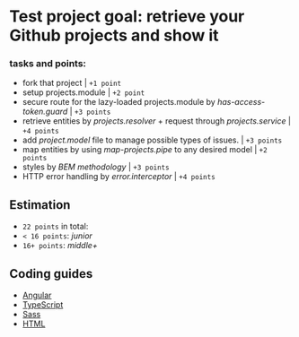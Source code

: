 # Test project goal: retrieve your Github projects and show it

### tasks and points:

- fork that project | `+1 point`
- setup projects.module | `+2 point`
- secure route for the lazy-loaded projects.module by _has-access-token.guard_ | `+3 points`
- retrieve entities by _projects.resolver_ + request through _projects.service_ | `+4 points`
- add _project.model_ file to manage possible types of issues. | `+3 points`
- map entities by using _map-projects.pipe_ to any desired model | `+2 points`
- styles by _BEM methodology_ | `+3 points`
- HTTP error handling by _error.interceptor_ | `+4 points`

## Estimation

- `22 points` in total:
- `< 16 points`: _junior_
- `16+ points`: _middle+_

## Coding guides

- [Angular](docs/coding-guides/angular.md)
- [TypeScript](docs/coding-guides/typescript.md)
- [Sass](docs/coding-guides/sass.md)
- [HTML](docs/coding-guides/html.md)
